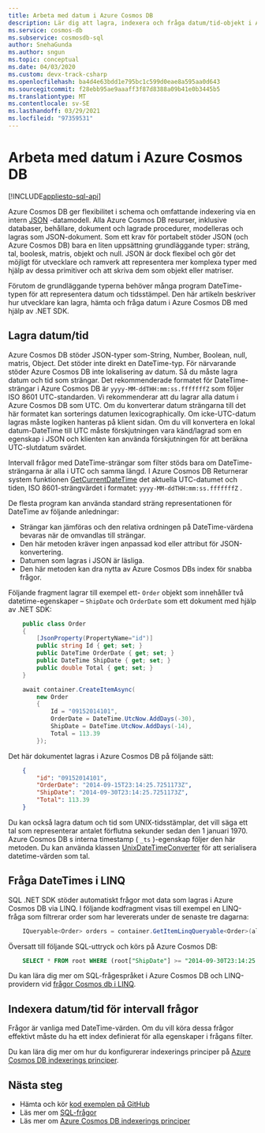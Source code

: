 ```yaml
---
title: Arbeta med datum i Azure Cosmos DB
description: Lär dig att lagra, indexera och fråga datum/tid-objekt i Azure Cosmos DB
ms.service: cosmos-db
ms.subservice: cosmosdb-sql
author: SnehaGunda
ms.author: sngun
ms.topic: conceptual
ms.date: 04/03/2020
ms.custom: devx-track-csharp
ms.openlocfilehash: ba4d4e63bdd1e795bc1c599d0eae8a595aa0d643
ms.sourcegitcommit: f28ebb95ae9aaaff3f87d8388a09b41e0b3445b5
ms.translationtype: MT
ms.contentlocale: sv-SE
ms.lasthandoff: 03/29/2021
ms.locfileid: "97359531"
---
```

# <a name="working-with-dates-in-azure-cosmos-db"></a>Arbeta med datum i Azure Cosmos DB
[!INCLUDE[appliesto-sql-api](includes/appliesto-sql-api.md)]

Azure Cosmos DB ger flexibilitet i schema och omfattande indexering via en intern [JSON](https://www.json.org) -datamodell. Alla Azure Cosmos DB resurser, inklusive databaser, behållare, dokument och lagrade procedurer, modelleras och lagras som JSON-dokument. Som ett krav för portabelt stöder JSON (och Azure Cosmos DB) bara en liten uppsättning grundläggande typer: sträng, tal, boolesk, matris, objekt och null. JSON är dock flexibel och gör det möjligt för utvecklare och ramverk att representera mer komplexa typer med hjälp av dessa primitiver och att skriva dem som objekt eller matriser.

Förutom de grundläggande typerna behöver många program DateTime-typen för att representera datum och tidsstämpel. Den här artikeln beskriver hur utvecklare kan lagra, hämta och fråga datum i Azure Cosmos DB med hjälp av .NET SDK.

## <a name="storing-datetimes"></a>Lagra datum/tid

Azure Cosmos DB stöder JSON-typer som-String, Number, Boolean, null, matris, Object. Det stöder inte direkt en DateTime-typ. För närvarande stöder Azure Cosmos DB inte lokalisering av datum. Så du måste lagra datum och tid som strängar. Det rekommenderade formatet för DateTime-strängar i Azure Cosmos DB är `yyyy-MM-ddTHH:mm:ss.fffffffZ` som följer ISO 8601 UTC-standarden. Vi rekommenderar att du lagrar alla datum i Azure Cosmos DB som UTC. Om du konverterar datum strängarna till det här formatet kan sorterings datumen lexicographically. Om icke-UTC-datum lagras måste logiken hanteras på klient sidan. Om du vill konvertera en lokal datum-DateTime till UTC måste förskjutningen vara känd/lagrad som en egenskap i JSON och klienten kan använda förskjutningen för att beräkna UTC-slutdatum svärdet.

Intervall frågor med DateTime-strängar som filter stöds bara om DateTime-strängarna är alla i UTC och samma längd. I Azure Cosmos DB Returnerar system funktionen [GetCurrentDateTime](sql-query-getcurrentdatetime.md) det aktuella UTC-datumet och tiden, ISO 8601-strängvärdet i formatet: `yyyy-MM-ddTHH:mm:ss.fffffffZ` .

De flesta program kan använda standard sträng representationen för DateTime av följande anledningar:

* Strängar kan jämföras och den relativa ordningen på DateTime-värdena bevaras när de omvandlas till strängar.
* Den här metoden kräver ingen anpassad kod eller attribut för JSON-konvertering.
* Datumen som lagras i JSON är läsliga.
* Den här metoden kan dra nytta av Azure Cosmos DBs index för snabba frågor.

Följande fragment lagrar till exempel ett- `Order` objekt som innehåller två datetime-egenskaper – `ShipDate` och `OrderDate` som ett dokument med hjälp av .NET SDK:

```csharp
    public class Order
    {
        [JsonProperty(PropertyName="id")]
        public string Id { get; set; }
        public DateTime OrderDate { get; set; }
        public DateTime ShipDate { get; set; }
        public double Total { get; set; }
    }

    await container.CreateItemAsync(
        new Order
        {
            Id = "09152014101",
            OrderDate = DateTime.UtcNow.AddDays(-30),
            ShipDate = DateTime.UtcNow.AddDays(-14),
            Total = 113.39
        });
```

Det här dokumentet lagras i Azure Cosmos DB på följande sätt:

```json
    {
        "id": "09152014101",
        "OrderDate": "2014-09-15T23:14:25.7251173Z",
        "ShipDate": "2014-09-30T23:14:25.7251173Z",
        "Total": 113.39
    }
```  

Du kan också lagra datum och tid som UNIX-tidsstämplar, det vill säga ett tal som representerar antalet förflutna sekunder sedan den 1 januari 1970. Azure Cosmos DB s interna timestamp ( `_ts` )-egenskap följer den här metoden. Du kan använda klassen [UnixDateTimeConverter](/dotnet/api/microsoft.azure.documents.unixdatetimeconverter) för att serialisera datetime-värden som tal.

## <a name="querying-datetimes-in-linq"></a>Fråga DateTimes i LINQ

SQL .NET SDK stöder automatiskt frågor mot data som lagras i Azure Cosmos DB via LINQ. I följande kodfragment visas till exempel en LINQ-fråga som filtrerar order som har levererats under de senaste tre dagarna:

```csharp
    IQueryable<Order> orders = container.GetItemLinqQueryable<Order>(allowSynchronousQueryExecution: true).Where(o => o.ShipDate >= DateTime.UtcNow.AddDays(-3));
```

Översatt till följande SQL-uttryck och körs på Azure Cosmos DB:

```sql
    SELECT * FROM root WHERE (root["ShipDate"] >= "2014-09-30T23:14:25.7251173Z")
```

Du kan lära dig mer om SQL-frågespråket i Azure Cosmos DB och LINQ-providern vid [frågor Cosmos db i LINQ](sql-query-linq-to-sql.md).

## <a name="indexing-datetimes-for-range-queries"></a>Indexera datum/tid för intervall frågor

Frågor är vanliga med DateTime-värden. Om du vill köra dessa frågor effektivt måste du ha ett index definierat för alla egenskaper i frågans filter.

Du kan lära dig mer om hur du konfigurerar indexerings principer på [Azure Cosmos DB indexerings principer](index-policy.md). 

## <a name="next-steps"></a>Nästa steg

* Hämta och kör [kod exemplen på GitHub](https://github.com/Azure/azure-cosmos-dotnet-v2/tree/master/samples/code-samples)
* Läs mer om [SQL-frågor](sql-query-getting-started.md)
* Läs mer om [Azure Cosmos DB indexerings principer](index-policy.md)